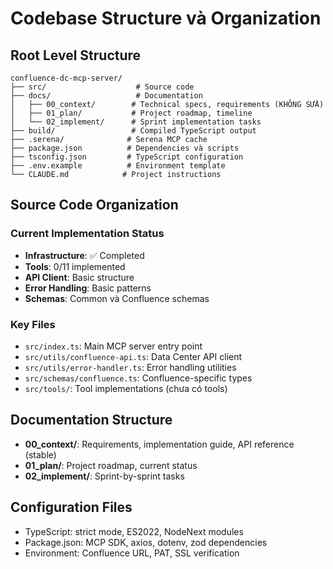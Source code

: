 # Codebase Structure và Organization

## Root Level Structure
```
confluence-dc-mcp-server/
├── src/                    # Source code
├── docs/                   # Documentation
│   ├── 00_context/        # Technical specs, requirements (KHÔNG SỬA)
│   ├── 01_plan/           # Project roadmap, timeline
│   └── 02_implement/      # Sprint implementation tasks
├── build/                 # Compiled TypeScript output
├── .serena/              # Serena MCP cache
├── package.json          # Dependencies và scripts
├── tsconfig.json         # TypeScript configuration
├── .env.example          # Environment template
└── CLAUDE.md            # Project instructions
```

## Source Code Organization

### Current Implementation Status
- **Infrastructure**: ✅ Completed
- **Tools**: 0/11 implemented
- **API Client**: Basic structure
- **Error Handling**: Basic patterns
- **Schemas**: Common và Confluence schemas

### Key Files
- `src/index.ts`: Main MCP server entry point
- `src/utils/confluence-api.ts`: Data Center API client
- `src/utils/error-handler.ts`: Error handling utilities
- `src/schemas/confluence.ts`: Confluence-specific types
- `src/tools/`: Tool implementations (chưa có tools)

## Documentation Structure
- **00_context/**: Requirements, implementation guide, API reference (stable)
- **01_plan/**: Project roadmap, current status
- **02_implement/**: Sprint-by-sprint tasks

## Configuration Files
- TypeScript: strict mode, ES2022, NodeNext modules
- Package.json: MCP SDK, axios, dotenv, zod dependencies
- Environment: Confluence URL, PAT, SSL verification